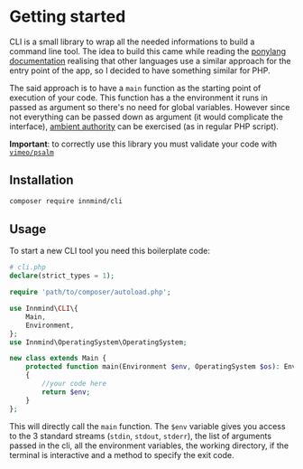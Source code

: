 # Getting started

CLI is a small library to wrap all the needed informations to build a command line tool. The idea to build this came while reading the [ponylang](https://www.ponylang.org/) [documentation](https://tutorial.ponylang.org/getting-started/how-it-works.html) realising that other languages use a similar approach for the entry point of the app, so I decided to have something similar for PHP.

The said approach is to have a `main` function as the starting point of execution of your code. This function has a the environment it runs in passed as argument so there's no need for global variables. However since not everything can be passed down as argument (it would complicate the interface), [ambient authority](https://en.wikipedia.org/wiki/Ambient_authority) can be exercised (as in regular PHP script).

**Important**: to correctly use this library you must validate your code with [`vimeo/psalm`](https://packagist.org/packages/vimeo/psalm)

## Installation

```sh
composer require innmind/cli
```

## Usage

To start a new CLI tool you need this boilerplate code:

```php
# cli.php
declare(strict_types = 1);

require 'path/to/composer/autoload.php';

use Innmind\CLI\{
    Main,
    Environment,
};
use Innmind\OperatingSystem\OperatingSystem;

new class extends Main {
    protected function main(Environment $env, OperatingSystem $os): Environment
    {
        //your code here
        return $env;
    }
};
```

This will directly call the `main` function. The `$env` variable gives you access to the 3 standard streams (`stdin`, `stdout`, `stderr`), the list of arguments passed in the cli, all the environment variables, the working directory, if the terminal is interactive and a method to specify the exit code.
